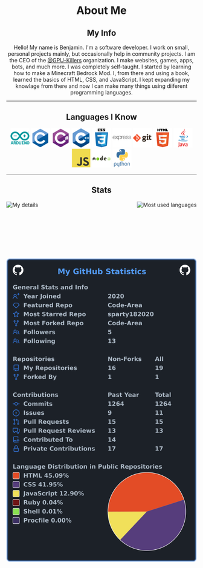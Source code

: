 <div align="center">
  <h1>About Me</h1>

  <h2>My Info</h2>
Hello! My name is Benjamin. I'm a software developer. I work on small, personal projects mainly, but occasionally help in community projects. I am the CEO of the <a href="https://github.com/GPU-Killers" target="_blank">@GPU-Killers</a> organization. I make websites, games, apps, bots, and much more. I was completely self-taught. I started by learning how to make a Minecraft Bedrock Mod. I, from there and using a book, learned the basics of HTML, CSS, and JavaScript. I kept expanding my knowlage from there and now I can make many things using diiferent programming languages.
  <hr>
  <h2>Languages I Know</h2>

  <p>
    <img src="https://raw.githubusercontent.com/devicons/devicon/master/icons/arduino/arduino-original-wordmark.svg" alt="Arduino Icon" width="50px" height="50px"/>
    <img src="https://raw.githubusercontent.com/devicons/devicon/master/icons/c/c-original.svg" alt="C Icon" width="50px" height="50px"/>
    <img src="https://raw.githubusercontent.com/devicons/devicon/master/icons/csharp/csharp-original.svg" alt="C# Icon" width="50px" height="50px"/>
    <img src="https://raw.githubusercontent.com/devicons/devicon/master/icons/cplusplus/cplusplus-original.svg" alt="C++ Icon" width="50px" height="50px"/>
    <img src="https://raw.githubusercontent.com/devicons/devicon/master/icons/css3/css3-original-wordmark.svg" alt="CSS Icon" width="50px" height="50px"/>
    <img src="https://raw.githubusercontent.com/devicons/devicon/master/icons/express/express-original-wordmark.svg" alt="Express.JS Icon" width="50px" height="50px"/>
    <img src="https://raw.githubusercontent.com/devicons/devicon/master/icons/git/git-original-wordmark.svg" alt="Git Icon" width="50px" height="50px"/>
    <img src="https://raw.githubusercontent.com/devicons/devicon/master/icons/html5/html5-original-wordmark.svg" alt="HTML Icon" width="50px" height="50px"/>
    <img src="https://raw.githubusercontent.com/devicons/devicon/master/icons/java/java-original-wordmark.svg" alt="Java Icon" width="50px" height="50px"/>
    <img src="https://raw.githubusercontent.com/devicons/devicon/master/icons/javascript/javascript-original.svg" alt="JavaScript Icon" width="50px" height="50px"/>
    <img src="https://raw.githubusercontent.com/devicons/devicon/master/icons/nodejs/nodejs-original-wordmark.svg" alt="Node.JS Icon" width="50px" height="50px"/>
    <img src="https://raw.githubusercontent.com/devicons/devicon/master/icons/python/python-original-wordmark.svg" alt="Python Icon" width="50px" height="50px"/>
  </p>
  
  <hr>
  <h2>Stats</h2>
  <p>
    <img src="https://github-readme-stats.vercel.app/api?username=sparty182020&show_icons=true&count_private=true&include_all_commits=false&text_color=000000&bg_color=45,ff0000,0000ff&ring_color=00fb10&border_color=000000" alt="My details" align="left" height="150px"/>
    <img src="https://github-readme-stats.vercel.app/api/top-langs/?username=sparty182020&langs_count=3&theme=dark&layout=compact&border_color=000000" alt="Most used languages" align="right" height="150px"/>
  </p>
    <img src="images/userstats.svg" alt="user stats" align="center"/>
</div>
